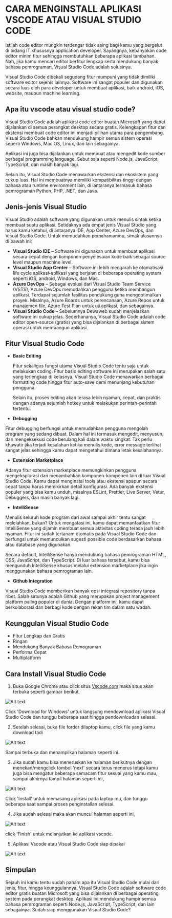# **CARA MENGINSTALL APLIKASI VSCODE ATAU VISUAL STUDIO CODE**

Istilah code editor mungkin terdengar tidak asing bagi kamu yang bergelut di bidang IT khususnya application developer. Sayangnya, kebanyakan code editor minim fitur sehingga membutuhkan beberapa aplikasi tambahan. Nah, jika kamu mencari editor berfitur lengkap serta mendukung banyak bahasa pemrograman, Visual Studio Code adalah solusinya.

Visual Studio Code dibekali segudang fitur mumpuni yang tidak dimiliki software editor sejenis lainnya. Software ini sangat populer dan digunakan secara luas oleh para developer untuk membuat aplikasi, baik android, iOS, website, maupun machine learning.

## Apa itu vscode atau visual studio code?

Visual Studio Code adalah aplikasi code editor buatan Microsoft yang dapat dijalankan di semua perangkat desktop secara gratis. Kelengkapan fitur dan ekstensi membuat code editor ini menjadi pilihan utama para pengembang. Visual Studio Code bahkan mendukung hampir semua sistem operasi seperti Windows, Mac OS, Linux, dan lain sebagainya.

Aplikasi ini juga bisa dijalankan untuk membuat atau mengedit kode sumber berbagai programming language. Sebut saja seperti Node.js, JavaScript, TypeScript, dan masih banyak lagi.

Selain itu, Visual Studio Code menawarkan ekstensi dan ekosistem yang cukup luas. Hal ini membuatnya memiliki kompatibilitas tinggi dengan bahasa atau runtime environment lain, di iantaranya termasuk bahasa pemrograman Python, PHP, .NET, dan Java.

## Jenis-jenis Visual Studio 

Visual Studio adalah software yang digunakan untuk menulis sintak ketika membuat suatu aplikasi. Setidaknya ada empat jenis Visual Studio yang harus kamu ketahui, di antaranya IDE, App Center, Azure DevOps, dan Visual Studio Code. Untuk memudahkan pemahamanmu, simak ulasannya di bawah ini:

* **Visual Studio IDE** – Software ini digunakan untuk membuat
    aplikasi secara cepat dengan komponen penyelesaian kode baik sebagai source level maupun machine level.
* **Visual Studio App Center** – Software ini lebih mengarah ke
    otomatisasi life cycle aplikasi-aplikasi yang berjalan di beberapa operating system seperti iOS, android, Windows, dan Mac.
* **Azure DevOps** – Sebagai evolusi dari Visual Studio Team
    Service (VSTS), Azure DevOps memudahkan pengguna ketika membangun aplikasi. Terdapat sejumlah fasilitas pendukung guna mengoptimalkan proyek. Misalnya, Azure Boards untuk perencanaan, Azure Repos untuk manajemen file, Azure Test Plan untuk uji aplikasi, dan sebagainya.
* **Visual Studio Code** – Sebelumnya Dewaweb sudah menjelaskan
    software ini cukup jelas. Sederhananya, Visual Studio Code adalah code editor open-source (gratis) yang bisa dijalankan di berbagai sistem operasi untuk membangun aplikasi.

## Fitur Visual Studio Code

* **Basic Editing**

  Fitur sekaligus fungsi utama Visual Studio Code tentu saja untuk melakukan coding. Fitur basic editing software ini merupakan salah satu yang terlengkap di kelasnya. Visual Studio Code menawarkan berbagai formatting code hingga fitur auto-save demi menunjang kebutuhan pengguna.

  Selain itu, proses editing akan terasa lebih nyaman, cepat, dan praktis dengan adanya sejumlah hotkey untuk melakukan perintah-perintah tertentu.

* **Debugging**

Fitur debugging berfungsi untuk memudahkan pengguna mengolah program yang sedang dibuat. Dalam hal ini termasuk mengedit, menyusun, dan mengeksekusi code berulang kali dalam waktu singkat. Tak perlu khawatir jika terjadi kesalahan ketika menulis kode, error message terlihat sangat jelas sehingga kamu dapat mengetahui dimana letak kesalahannya.

* **Extension Marketplace**

Adanya fitur extension marketplace memungkinkan pengguna mengeksplorasi dan menambahkan komponen-komponen lain di luar Visual Studio Code. Kamu dapat menginstal tools atau ekstensi apapun secara cepat tanpa harus memikirkan detail konfigurasi. Ada banyak ekstensi populer yang bisa kamu unduh, misalnya ESLint, Prettier, Live Server, Vetur, Debuggers, dan masih banyak lagi.

* **IntelliSense**

Menulis seluruh kode program dari awal sampai akhir tentu sangat melelahkan, bukan? Untuk mengatasi ini, kamu dapat memanfaatkan fitur IntelliSense yang dijamin membuat semua aktivitas coding terasa jauh lebih nyaman. Fitur ini sudah tertanam otomatis pada Visual Studio Code dan berfungsi untuk memunculkan sugesti possible code berdasarkan bahasa atau database yang digunakan.

Secara default, IntelliSense hanya mendukung bahasa pemrograman HTML, CSS, JavaScript, dan TypeScript. Di luar bahasa tersebut, kamu bisa mengunduh IntelliSense khusus melalui extension marketplace jika ingin menggunakan bahasa pemrograman lain.

* **Github Integration**

Visual Studio Code memberikan banyak opsi integrasi repository tanpa ribet. Salah satunya adalah Github yang merupakan project management platform paling populer di dunia. Dengan platform ini, kamu dapat berkolaborasi dan berbagi kode dengan rekan tim dalam satu wadah.

## Keunggulan Visual Studio Code

* Fitur Lengkap dan Gratis 
* Ringan
* Mendukung Banyak Bahasa Pemograman
* Performa Cepat
* Multiplatform

## Cara Install Visual Studio Code

1. Buka Google Chrome atau click situs [Vscode.com](https://code.visualstudio.com/) maka situs akan terbuka seperti gambar berikut,

![Alt text](gambar/vs1.jpg)

Click 'Download for Windows' untuk langsung mendownload aplikasi Visual Studio Code dan tunggu beberapa saat hingga pendownloadan selesai.

2. Setelah selesai, buka file forder dilaptop kamu, click file yang kamu download tadi

![Alt text](gambar/vs2.jpg)

Sampai terbuka dan menampilkan halaman seperti ini.

3. Jika sudah kamu bisa meneruskan ke halaman berikutnya dengan menekan/mengclick tombol 'next' secara terus menerus tetapi kamu juga bisa mengatur beberapa semacam fitur sesuai yang kamu mau, sampai akhirnya tampil halaman seperti ini,

![Alt text](gambar/vs3.jpg)

Click 'Install' untuk memasang aplikasi pada laptop mu, dan tunggu beberapa saat sampai proses penginstallan selesai.

4. Jika sudah selesai maka akan muncul halaman seperti ini,

![Alt text](gambar/vs4.jpg)

click 'Finish' untuk melanjutkan ke aplikasi vscode.

5. Aplikasi Vscode atau Visual Studio Code siap dipakai

![Alt text](gambar/vs5.jpg)

## Simpulan

Sejauh ini kamu tentu sudah paham apa itu Visual Studio Code mulai dari jenis, fitur, hingga keunggulannya. Visual Studio Code adalah software code editor gratis buatan Microsoft yang bisa dijalankan di berbagai operating system pada perangkat desktop. Aplikasi ini mendukung hampir semua bahasa pemrograman seperti Node.js, JavaScript, TypeScript, dan lain sebagainya. Sudah siap menggunakan Visual Studio Code?  